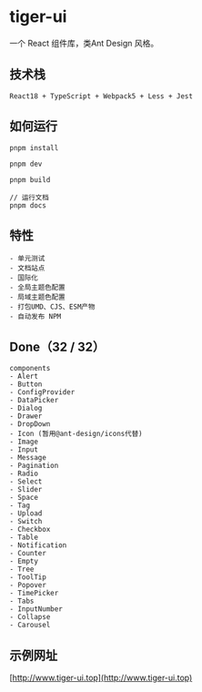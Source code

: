 # tiger-ui
一个 React 组件库，类Ant Design 风格。

## 技术栈
```text
React18 + TypeScript + Webpack5 + Less + Jest
```
## 如何运行
``` shell
pnpm install

pnpm dev

pnpm build

// 运行文档
pnpm docs
```

## 特性
```text
- 单元测试
- 文档站点
- 国际化
- 全局主题色配置
- 局域主题色配置
- 打包UMD、CJS、ESM产物
- 自动发布 NPM
```

## Done（32 / 32）
```text
components
- Alert
- Button
- ConfigProvider
- DataPicker
- Dialog
- Drawer
- DropDown
- Icon (暂用@ant-design/icons代替)
- Image
- Input
- Message
- Pagination
- Radio
- Select
- Slider
- Space
- Tag
- Upload
- Switch
- Checkbox
- Table
- Notification
- Counter
- Empty
- Tree
- ToolTip
- Popover
- TimePicker 
- Tabs
- InputNumber
- Collapse
- Carousel
```

## 示例网址
[http://www.tiger-ui.top](http://www.tiger-ui.top)
